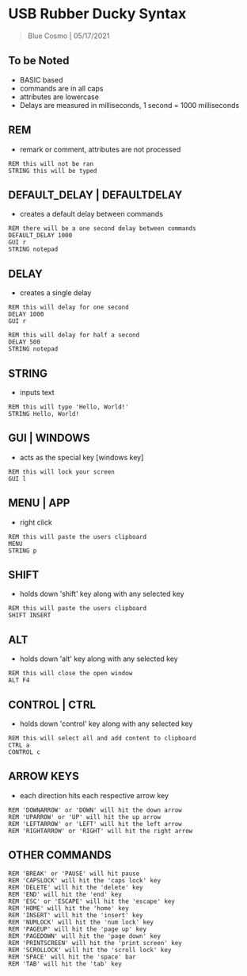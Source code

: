 # USB Rubber Ducky Syntax
> Blue Cosmo | 05/17/2021

## To be Noted
- BASIC based
- commands are in all caps
- attributes are lowercase
- Delays are measured in milliseconds, 1 second = 1000 milliseconds

## REM
- remark or comment, attributes are not processed
```
REM this will not be ran
STRING this will be typed
```

## DEFAULT_DELAY | DEFAULTDELAY
- creates a default delay between commands
```
REM there will be a one second delay between commands
DEFAULT_DELAY 1000
GUI r
STRING notepad
```

## DELAY
- creates a single delay
```
REM this will delay for one second
DELAY 1000
GUI r

REM this will delay for half a second
DELAY 500
STRING notepad
```

## STRING
- inputs text
```
REM this will type 'Hello, World!'
STRING Hello, World!
```

## GUI | WINDOWS
- acts as the special key [windows key]
```
REM this will lock your screen
GUI l
```

## MENU | APP
- right click
```
REM this will paste the users clipboard
MENU
STRING p
```

## SHIFT
- holds down 'shift' key along with any selected key
```
REM this will paste the users clipboard
SHIFT INSERT
```

## ALT
- holds down 'alt' key along with any selected key
```
REM this will close the open window
ALT F4
```

## CONTROL | CTRL
- holds down 'control' key along with any selected key
```
REM this will select all and add content to clipboard
CTRL a
CONTROL c
```

## ARROW KEYS
- each direction hits each respective arrow key
```
REM 'DOWNARROW' or 'DOWN' will hit the down arrow
REM 'UPARROW' or 'UP' will hit the up arrow
REM 'LEFTARROW' or 'LEFT' will hit the left arrow
REM 'RIGHTARROW' or 'RIGHT' will hit the right arrow
```

## OTHER COMMANDS
```
REM 'BREAK' or 'PAUSE' will hit pause
REM 'CAPSLOCK' will hit the 'caps lock' key
REM 'DELETE' will hit the 'delete' key
REM 'END' will hit the 'end' key
REM 'ESC' or 'ESCAPE' will hit the 'escape' key
REM 'HOME' will hit the 'home' key
REM 'INSERT' will hit the 'insert' key
REM 'NUMLOCK' will hit the 'num lock' key
REM 'PAGEUP' will hit the 'page up' key
REM 'PAGEDOWN' will hit the 'page down' key
REM 'PRINTSCREEN' will hit the 'print screen' key
REM 'SCROLLOCK' will hit the 'scroll lock' key
REM 'SPACE' will hit the 'space' bar
REM 'TAB' will hit the 'tab' key
```
